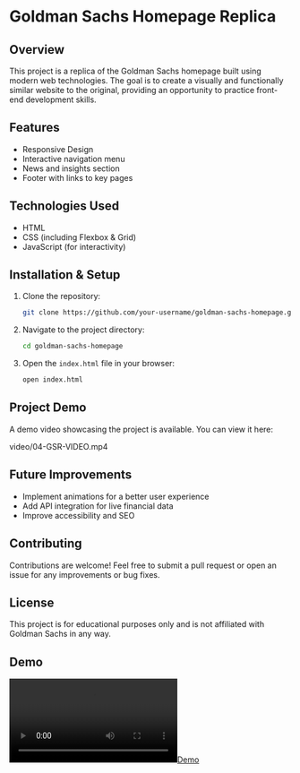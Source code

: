 # Goldman Sachs Homepage Replica

## Overview

This project is a replica of the Goldman Sachs homepage built using modern web technologies. The goal is to create a visually and functionally similar website to the original, providing an opportunity to practice front-end development skills.

## Features

- Responsive Design
- Interactive navigation menu
- News and insights section
- Footer with links to key pages

## Technologies Used

- HTML
- CSS (including Flexbox & Grid)
- JavaScript (for interactivity)

## Installation & Setup

1. Clone the repository:
   ```bash
   git clone https://github.com/your-username/goldman-sachs-homepage.git
   ```
2. Navigate to the project directory:
   ```bash
   cd goldman-sachs-homepage
   ```
3. Open the `index.html` file in your browser:
   ```bash
   open index.html
   ```

## Project Demo

A demo video showcasing the project is available. You can view it here:

video/04-GSR-VIDEO.mp4

## Future Improvements

- Implement animations for a better user experience
- Add API integration for live financial data
- Improve accessibility and SEO

## Contributing

Contributions are welcome! Feel free to submit a pull request or open an issue for any improvements or bug fixes.

## License

This project is for educational purposes only and is not affiliated with Goldman Sachs in any way.

## Demo
[![Demo](./Video/04-GSR-VIDEO.mp4)](https://github.com/Vaibhav-Pacherwal/GoldmanSachs-Homepage-Replica/blob/main/Video/04-GSR-VIDEO.mp4)



